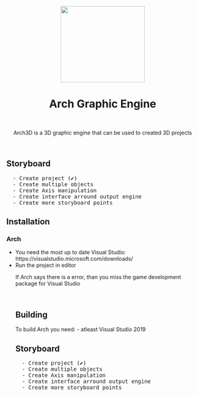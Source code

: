  <p align="center"><img src="https://i.imgur.com/Y6Y4AVI.png" width="220" height="200"> </p>
<h1 align="center"> Arch Graphic Engine </h1>
<br>
<p align="center">Arch3D is a 3D graphic engine that can be used to created 3D projects</p>
<br>
<h2> Storyboard</h2>
  <pre>
  - Create project (✔)
  - Create multiple objects
  - Create Axis manipulation
  - Create interface arround output engine
  - Create more storyboard points</pre>

<h2> Installation</h2>
  <h3> Arch</h3>
  <ul>
   <li>You need the most up to date Visual Studio: https://visualstudio.microsoft.com/downloads/</li>
   <li>Run the project in editor</li>
  <p> If Arch says there is a error, than you miss the game development package for Visual Studio</p>
 <br>
  
<h2> Building</h2>
To build Arch you need:
- atleast Visual Studio 2019

<br>

<h2> Storyboard</h2>
  <pre>
  - Create project (✔)
  - Create multiple objects
  - Create Axis manipulation
  - Create interface arround output engine
  - Create more storyboard points</pre>
